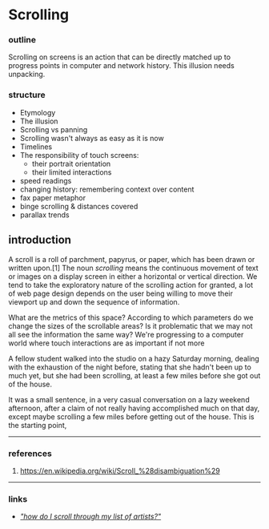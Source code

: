 # Scrolling
### outline
Scrolling on screens is an action that can be directly matched up to progress points in computer and network history. This illusion needs unpacking.

### structure
* Etymology
* The illusion
* Scrolling vs panning
* Scrolling wasn't always as easy as it is now
* Timelines
* The responsibility of touch screens:
  * their portrait orientation
  * their limited interactions
* speed readings
* changing history: remembering context over content
* fax paper metaphor
* binge scrolling & distances covered
* parallax trends


## introduction
A scroll is a roll of parchment, papyrus, or paper, which has been drawn or written upon.[1] The noun *scrolling* means the continuous movement of text or images on a display screen in either a horizontal or vertical direction. We tend to take the exploratory nature of the scrolling action for granted, a lot of web page design depends on the user being willing to move their viewport up and down the sequence of information.

What are the metrics of this space? According to which parameters do we change the sizes of the scrollable areas? Is it problematic that we may not all see the information the same way? We're progressing to a computer world where touch interactions are as important if not more


A fellow student walked into the studio on a hazy Saturday morning, dealing with the exhaustion of the night before, stating that she hadn't been up to much yet, but she had been scrolling, at least a few miles before she got out of the house.

It was a small sentence, in a very casual conversation on a lazy weekend afternoon, after a claim of not really having accomplished much on that day, except maybe scrolling a few miles before getting out of the house. This is the starting point,






---
### references
1. https://en.wikipedia.org/wiki/Scroll_%28disambiguation%29

---

### links
* *["how do I scroll through my list of artists?"](https://youtu.be/Etyt4osHgX0?t=16m11s)*
